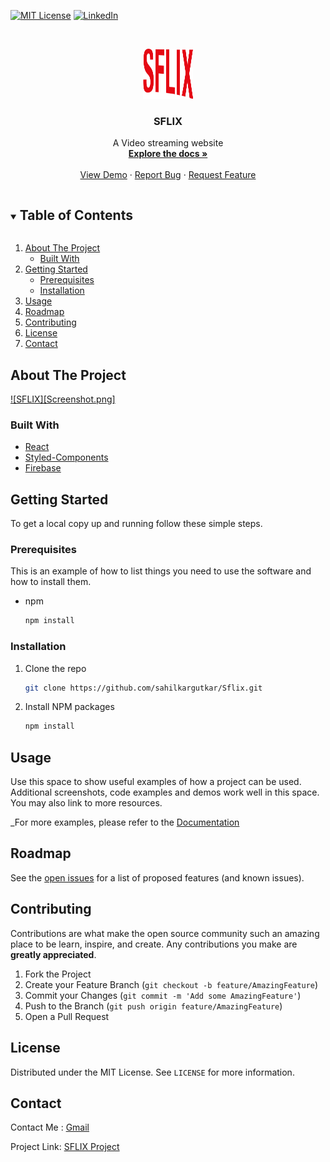 




[![MIT License][license-shield]](https://github.com/sahilkargutkar/Sflix/blob/master/LICENSE)
[![LinkedIn][linkedin-shield]](https://linkedin.com/in/sahilkar99)



<!-- PROJECT LOGO -->
<br />
<p align="center">
  <a href="https://github.com/sahilkargutkar/Sflix">
    <img src="images/logo.png" alt="Logo" width="80" height="80">
  </a>

  <h3 align="center">SFLIX</h3>

  <p align="center">
    A Video streaming website
    <br />
    <a href="https://github.com/sahilkargutkar/Sflix"><strong>Explore the docs »</strong></a>
    <br />
    <br />
    <a href="https://github.com/sahilkargutkar/Sflix">View Demo</a>
    ·
    <a href="https://github.com/sahilkargutkar/Sflix/issues">Report Bug</a>
    ·
    <a href="https://github.com/sahilkargutkar/Sflix/issues">Request Feature</a>
  </p>
</p>



<!-- TABLE OF CONTENTS -->
<details open="open">
  <summary><h2 style="display: inline-block">Table of Contents</h2></summary>
  <ol>
    <li>
      <a href="https://github.com/facebook/create-react-app">About The Project</a>
      <ul>
        <li><a href="https://reactjs.org/">Built With</a></li>
      </ul>
    </li>
    <li>
      <a href="https://facebook.github.io/create-react-app/docs/getting-started">Getting Started</a>
      <ul>
        <li><a href="#prerequisites">Prerequisites</a></li>
        <li><a href="https://facebook.github.io/create-react-app/docs/deployment">Installation</a></li>
      </ul>
    </li>
    <li><a href="#usage">Usage</a></li>
    <li><a href="#roadmap">Roadmap</a></li>
    <li><a href="#contributing">Contributing</a></li>
    <li><a href="#license">License</a></li>
    <li><a href="#contact">Contact</a></li>
  </ol>
</details>



<!-- ABOUT THE PROJECT -->
## About The Project

[![SFLIX][Screenshot.png]](https://sahilflix.herokuapp.com/)


### Built With

* [React](https://reactjs.org/)
* [Styled-Components](https://styled-components.com/)
* [Firebase](https://firebase.google.com/)



<!-- GETTING STARTED -->
## Getting Started

To get a local copy up and running follow these simple steps.

### Prerequisites

This is an example of how to list things you need to use the software and how to install them.
* npm
  ```sh
  npm install
  ```

### Installation

1. Clone the repo
   ```sh
   git clone https://github.com/sahilkargutkar/Sflix.git
   ```
2. Install NPM packages
   ```sh
   npm install
   ```



<!-- USAGE EXAMPLES -->
## Usage

Use this space to show useful examples of how a project can be used. Additional screenshots, code examples and demos work well in this space. You may also link to more resources.

_For more examples, please refer to the [Documentation](https://reactjs.org/docs/getting-started.html)



<!-- ROADMAP -->
## Roadmap

See the [open issues](https://github.com/sahilkargutkar/Sflix/issues) for a list of proposed features (and known issues).



<!-- CONTRIBUTING -->
## Contributing

Contributions are what make the open source community such an amazing place to be learn, inspire, and create. Any contributions you make are **greatly appreciated**.

1. Fork the Project
2. Create your Feature Branch (`git checkout -b feature/AmazingFeature`)
3. Commit your Changes (`git commit -m 'Add some AmazingFeature'`)
4. Push to the Branch (`git push origin feature/AmazingFeature`)
5. Open a Pull Request



<!-- LICENSE -->
## License

Distributed under the MIT License. See `LICENSE` for more information.



<!-- CONTACT -->
## Contact

Contact Me : <a href="mailto:sahilkargutkar.sk@gmail.com">Gmail </a> 

Project Link: [SFLIX Project](https://sahilflix.herokuapp.com/)



<!-- MARKDOWN LINKS & IMAGES -->
<!-- https://www.markdownguide.org/basic-syntax/#reference-style-links -->


[license-shield]: https://img.shields.io/github/license/github_username/repo.svg?style=for-the-badge
[license-url]: https://github.com/sahilkargutkar/Sflix/blob/master/LICENSE.txt
[linkedin-shield]: https://img.shields.io/badge/-LinkedIn-black.svg?style=for-the-badge&logo=linkedin&colorB=555
[linkedin-url]: https://linkedin.com/in/sahilkar99
